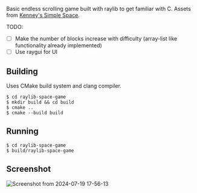 Basic endless scrolling game built with raylib to get familiar with C. Assets from [Kenney's Simple Space](https://kenney.nl/assets/simple-space).

TODO:
- [ ] Make the number of blocks increase with difficulty (array-list like functionality already implemented)
- [ ] Use raygui for UI

## Building

Uses CMake build system and clang compiler.

```
$ cd raylib-space-game
$ mkdir build && cd build
$ cmake ..
$ cmake --build build
```

## Running

```
$ cd raylib-space-game
$ build/raylib-space-game
```

## Screenshot

![Screenshot from 2024-07-19 17-56-13](https://github.com/user-attachments/assets/a43e33b0-83a7-4179-81e5-c135d433af87)
